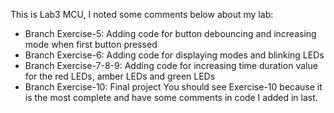 This is  Lab3 MCU, I noted some comments below about my lab:
- Branch Exercise-5: Adding code for button debouncing and increasing mode when first button pressed
- Branch Exercise-6: Adding code for displaying modes and blinking LEDs
- Branch Exercise-7-8-9: Adding code for increasing time duration value for the
red LEDs, amber LEDs and green LEDs
- Branch Exercise-10: Final project
You should see Exercise-10 because it is the most complete and have some comments in code I added in last.